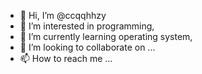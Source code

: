 - 👋 Hi, I’m @ccqqhhzy
- 👀 I’m interested in programming,
- 🌱 I’m currently learning operating system,
- 💞️ I’m looking to collaborate on ...
- 📫 How to reach me ...

<!---
ccqqhhzy/ccqqhhzy is a ✨ special ✨ repository because its `README.md` (this file) appears on your GitHub profile.
You can click the Preview link to take a look at your changes.
--->
